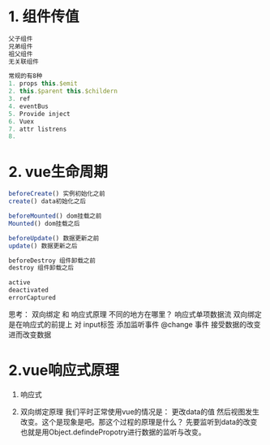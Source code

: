 # 1. 组件传值
```js
父子组件 
兄弟组件
祖父组件
无关联组件

常规的有8种
1. props this.$emit
2. this.$parent this.$childern
3. ref
4. eventBus
5. Provide inject
6. Vuex
7. attr listrens
8. 
```
# 2. vue生命周期
```js
beforeCreate() 实例初始化之前
create() data初始化之后

beforeMounted() dom挂载之前
Mounted() dom挂载之后

beforeUpdate() 数据更新之前
update() 数据更新之后

beforeDestroy 组件卸载之前
destroy 组件卸载之后

active
deactivated
errorCaptured
```

思考： 双向绑定 和 响应式原理 不同的地方在哪里？
响应式单项数据流
双向绑定是在响应式的前提上 对 input标签 添加监听事件 @change 事件 接受数据的改变 进而改变数据

# 2.vue响应式原理
1. 响应式


2. 双向绑定原理
   我们平时正常使用vue的情况是： 更改data的值 然后视图发生改变。这个是现象是吧。那这个过程的原理是什么？ 先要监听到data的改变 也就是用Object.defindePropotry进行数据的监听与改变。
